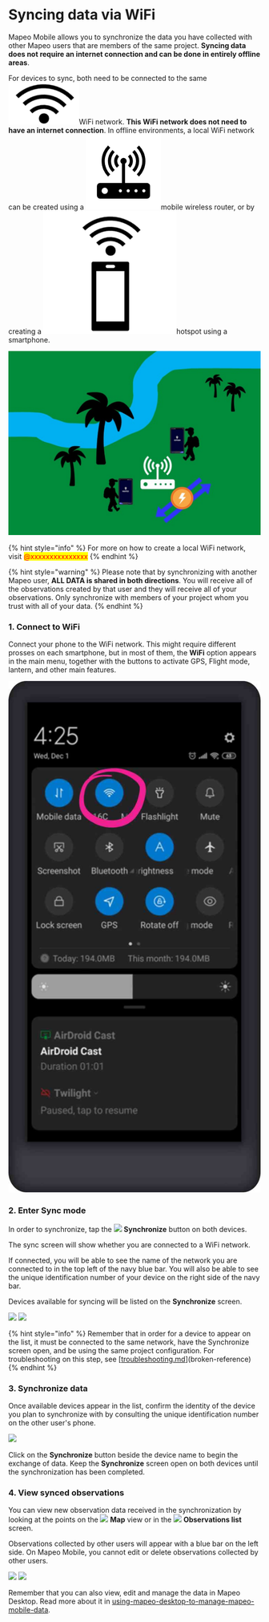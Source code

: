 # Syncing data via WiFi

Mapeo Mobile allows you to synchronize the data you have collected with other Mapeo users that are members of the same project. **Syncing data does not require an internet connection and can be done in entirely offline areas**.

For devices to sync, both need to be connected to the same ![](<../../.gitbook/assets/image (1).png>)WiFi network. **This WiFi network does not need to have an internet connection**. In offline environments, a local WiFi network can be created using a ![](../../.gitbook/assets/router)mobile wireless router, or by creating a ![](<../../.gitbook/assets/image (4).png>)hotspot using a smartphone.

![In offline environments, you can create a local WiFi network (without internet) using a mobile wireless router.](<../../.gitbook/assets/image (5).png>)

{% hint style="info" %}
For more on how to create a local WiFi network, visit <mark style="color:red;">@xxxxxxxxxxxxxxx</mark>
{% endhint %}

{% hint style="warning" %}
Please note that by synchronizing with another Mapeo user, **ALL DATA is shared in both directions**. You will receive all of the observations created by that user and they will receive all of your observations. Only synchronize with members of your project whom you trust with all of your data.
{% endhint %}

### 1. Connect to WiFi

Connect your phone to the WiFi network. This might require different prosses on each smartphone, but in most of them, the **WiFi** option appears in the main menu, together with the buttons to activate GPS, Flight mode, lantern, and other main features.

![](<../../.gitbook/assets/WiFi phone activate.jpg>)

### 2. Enter Sync mode

In order to synchronize, tap the ![](<../../.gitbook/assets/app icons\_Sync.png>) **Synchronize** button on both devices.

The sync screen will show whether you are connected to a WiFi network.&#x20;

If connected, you will be able to see the name of the network you are connected to in the top left of the navy blue bar. You will also be able to see the unique identification number of your device on the right side of the navy bar.

Devices available for syncing will be listed on the **Synchronize** screen.&#x20;

![](<../../.gitbook/assets/Home screen - Sync\_button.jpg>)  ![](../../.gitbook/assets/Sync\_screen\_with\_mobile.jpg)

{% hint style="info" %}
Remember that in order for a device to appear on the list, it must be connected to the same network, have the Synchronize screen open, and be using the same project configuration. For troubleshooting on this step, see [[troubleshooting.md](../troubleshooting.md "mention")](broken-reference)
{% endhint %}

### 3. Synchronize data

Once available devices appear in the list, confirm the identity of the device you plan to synchronize with by consulting the unique identification number on the other user's phone.

![](../../.gitbook/assets/Sync\_screen\_mobile\_sync\_button.jpg)

Click on the **Synchronize** button beside the device name to begin the exchange of data. Keep the **Synchronize** screen open on both devices until the synchronization has been completed.

### 4. View synced observations

You can view new observation data received in the synchronization by looking at the points on the ![](<../../.gitbook/assets/app icons\_Map.png>) **Map** view or in the ![](<../../.gitbook/assets/app icons\_Observation-list\_GREY.png>) **Observations list** screen.

Observations collected by other users will appear with a blue bar on the left side. On Mapeo Mobile, you cannot edit or delete observations collected by other users.

![](<../../.gitbook/assets/Home screen - Observations\_list\_button.jpg>)  ![](../../.gitbook/assets/Observations\_list\_screen\_with\_synced\_data.jpg)

Remember that you can also view, edit and manage the data in Mapeo Desktop. Read more about it in [using-mapeo-desktop-to-manage-mapeo-mobile-data](../mapeo-desktop-1/using-mapeo-desktop-to-manage-mapeo-mobile-data/ "mention").
